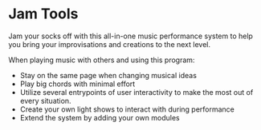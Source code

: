 # Jam Tools

Jam your socks off with this all-in-one music performance system to help you bring your improvisations and creations to the next level.

When playing music with others and using this program:

- Stay on the same page when changing musical ideas
- Play big chords with minimal effort
- Utilize several entrypoints of user interactivity to make the most out of every situation.
- Create your own light shows to interact with during performance
- Extend the system by adding your own modules
